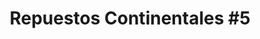 ---
title: "Repuestos Continentales #5"
url: /pedregal/repuestos-continentales-5/
shop: piezas de automóviles
---